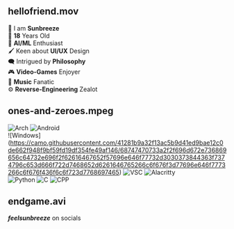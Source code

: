 ## hellofriend.mov
🦋 I am **Sunbreeze**  
🧑 **18** Years Old  
🧠 **AI/ML** Enthusiast  
🖌️ Keen about **UI/UX** Design  
🗨️ Intrigued by **Philosophy**  
🎮 **Video-Games** Enjoyer  
🎵 **Music** Fanatic  
⚙️ **Reverse-Engineering** Zealot
## ones-and-zeroes.mpeg
![Arch](https://camo.githubusercontent.com/510f548f5ea93c4ea8564da5f10d234ae30d734bf179a1ea43cd9fac5298dd39/68747470733a2f2f696d672e736869656c64732e696f2f62616467652f417263685f4c696e75782d3137393344313f7374796c653d666f722d7468652d6261646765266c6f676f3d617263682d6c696e7578266c6f676f436f6c6f723d7768697465 'arch')
![Android](https://camo.githubusercontent.com/5b7886225855c2c5ac8bcc15effcb289c238c597680d61c24e5e7541af59ee10/68747470733a2f2f696d672e736869656c64732e696f2f62616467652f416e64726f69642d3344444338343f7374796c653d666f722d7468652d6261646765266c6f676f3d616e64726f6964266c6f676f436f6c6f723d7768697465 'android')  
![Windows]
(https://camo.githubusercontent.com/41281b9a32f13ac5b9d41ed9bae12c0de662f948f9bf59fd19df354fe49af146/68747470733a2f2f696d672e736869656c64732e696f2f62616467652f57696e646f77732d3030373844363f7374796c653d666f722d7468652d6261646765266c6f676f3d77696e646f7773266c6f676f436f6c6f723d7768697465)
![VSC](https://camo.githubusercontent.com/88ab3c0f78016111d88ef82030375fb740d82dd0c16c1b078c441e22479009b3/68747470733a2f2f696d672e736869656c64732e696f2f62616467652f5653436f64652d3030373844343f7374796c653d666f722d7468652d6261646765266c6f676f3d76697375616c25323073747564696f253230636f6465266c6f676f436f6c6f723d7768697465 'vscode')
![Alacritty](https://camo.githubusercontent.com/1fbe04e88a8a0d97de9ffb5a153d4e9fb402478e2725fde425e731c86a621123/68747470733a2f2f696d672e736869656c64732e696f2f62616467652f616c616372697474792d4634364430313f7374796c653d666f722d7468652d6261646765266c6f676f3d616c61637269747479266c6f676f436f6c6f723d7768697465 'alacritty')  
![Python](https://camo.githubusercontent.com/a00abd8cea4105fa1cad91f7235d11206b492f51afeb9b23a25d04e8f36935e3/68747470733a2f2f696d672e736869656c64732e696f2f62616467652f507974686f6e2d4646443433423f7374796c653d666f722d7468652d6261646765266c6f676f3d707974686f6e266c6f676f436f6c6f723d626c7565 'python')
![C](https://camo.githubusercontent.com/3e1012ffd12fb3c5a64eb49efb221ba71e9c84bb12f64b2a230351ae5a831da3/68747470733a2f2f696d672e736869656c64732e696f2f62616467652f432d3030353939433f7374796c653d666f722d7468652d6261646765266c6f676f3d63266c6f676f436f6c6f723d7768697465 'c')
![CPP](https://img.shields.io/badge/C%2B%2B-00599C?style=for-the-badge&logo=c%2B%2B&logoColor=white 'c')  

## endgame.avi
***feelsunbreeze*** on socials
